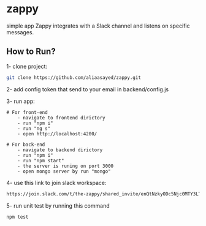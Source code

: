 # zappy
simple app Zappy integrates with a Slack channel and listens on specific messages.

## How to Run?

1- clone project:
```bash
git clone https://github.com/aliaasayed/zappy.git
```
2- add config token that send to your email in backend/config.js

3- run app: 
    
    # For front-end 
        - navigate to frontend dirictory
        - run "npm i"
        - run "ng s"
        - open http://localhost:4200/

    # For back-end
        - navigate to backend dirictory
        - run "npm i"
        - run "npm start"
        - the server is runing on port 3000
        - open mongo server by run "mongo"

4- use this link to join slack workspace:
```bash
https://join.slack.com/t/the-zappy/shared_invite/enQtNzkyODc5Njc0MTY3LTZjNTViYmM5MmM5NjYwMDJkZTBiNzAxNGI3NTkwMTBlOWMzNzBlZjU3MWMzZTc3MGE3NWIwMGNlMjkyMjBmYTI
```
5- run unit test by running this command
```bash
npm test
```
